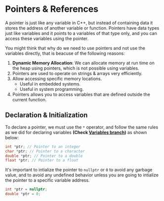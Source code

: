 # Pointers & References

A pointer is just like any variable in C++, but instead of containing data it stores the address of another variable or function. Pointers have data types just like variables and it points to a variables of that type only, and you can access these variables using the pointer.

You might think that why do we need to use pointers and not use the variables directly, that is beacuse of the following reasons:

1. **Dynamic Memory Allocation**: We can allocate memory at run time on the heap using pointers, which is not possible using variables.
2. Pointers are used to operate on strings & arrays very efficiently.
3. Allow accessing specific memory locations.
    - Useful in embedded systems.
    - Useful in system programming.
4. Pointers allows you to access variables that are defined outside the current function.

## Declaration & Initialization

To declare a pointer, we must use the `*` operator, and follow the same rules as we did for declaring variables **(Check [Variables branch](https://github.com/MagedGDEV/CppInsights/tree/variables))** as shown below:

```cpp
int *ptr; // Pointer to an integer
char *ptr; // Pointer to a character
double *ptr; // Pointer to a double
float *ptr; // Pointer to a float
```

It's important to intialize the pointer to `nullptr` or `0` to avoid any garbage value, and to avoid any undefined behavior unless you are going to intialize the pointer to a specific variable address.

```cpp
int *ptr = nullptr;
double *ptr = 0;
```